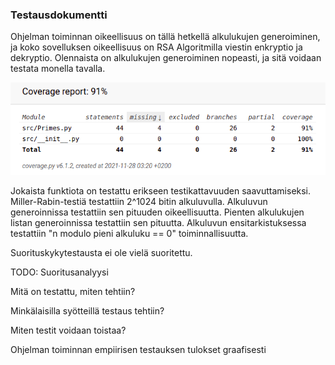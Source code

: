 ### Testausdokumentti

Ohjelman toiminnan oikeellisuus on tällä hetkellä alkulukujen generoiminen, ja koko sovelluksen oikeellisuus on RSA Algoritmilla
viestin enkryptio ja dekryptio. Olennaista on alkulukujen generoiminen nopeasti, ja sitä voidaan testata monella tavalla.

![coverage](./coverage_viikko_4.png)


Jokaista funktiota on testattu erikseen testikattavuuden saavuttamiseksi.
Miller-Rabin-testiä testattiin 2^1024 bitin alkuluvulla.
Alkuluvun generoinnissa testattiin sen pituuden oikeellisuutta.
Pienten alkulukujen listan generoinnissa testattiin sen pituutta.
Alkuluvun ensitarkistuksessa testattiin "n modulo pieni alkuluku == 0" toiminnallisuutta.

Suorituskykytestausta ei ole vielä suoritettu.

TODO:
Suoritusanalyysi

Mitä on testattu, miten tehtiin?

Minkälaisilla syötteillä testaus tehtiin?

Miten testit voidaan toistaa?

Ohjelman toiminnan empiirisen testauksen tulokset graafisesti
